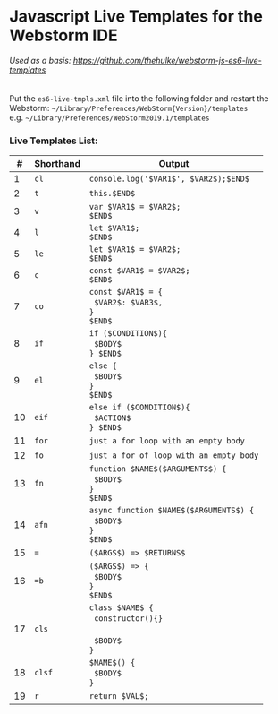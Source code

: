 # Javascript Live Templates for the Webstorm IDE

*Used as a basis: https://github.com/thehulke/webstorm-js-es6-live-templates*  
<br>
<br>
Put the `es6-live-tmpls.xml` file into the following folder and restart the Webstorm:
`~/Library/Preferences/WebStorm{Version}/templates`  
e.g. `~/Library/Preferences/WebStorm2019.1/templates`

### Live Templates List:
| #  | Shorthand | Output | 
| ---  | --- | --- |
| 1  | `cl`  | `console.log('$VAR1$', $VAR2$);$END$` |
| 2  | `t` | `this.$END$` |
| 3  | `v` | `var $VAR1$ = $VAR2$;`<br>`$END$` |
| 4  | `l` | `let $VAR1$;`<br>`$END$` |
| 5  | `le` | `let $VAR1$ = $VAR2$;`<br>`$END$` |
| 6  | `c` | `const $VAR1$ = $VAR2$;`<br>`$END$` |
| 7  | `co` | `const $VAR1$ = {`<br>&nbsp;&nbsp;`$VAR2$: $VAR3$,`<br>`}`<br>`$END$` |
| 8  | `if` | `if ($CONDITION$){`<br>&nbsp;&nbsp;`$BODY$`<br>`} $END$` |
| 9  | `el` | `else {`<br>&nbsp;&nbsp;`$BODY$`<br>`}`<br>`$END$` |
| 10 | `eif` | `else if ($CONDITION$){`<br>&nbsp;&nbsp;`$ACTION$`<br>`} $END$` |
| 11 | `for` | `just a for loop with an empty body` |
| 12 | `fo` | `just a for of loop with an empty body` |
| 13 | `fn` | `function $NAME$($ARGUMENTS$) {`<br>&nbsp;&nbsp;`$BODY$`<br>`}`<br>`$END$` |
| 14 | `afn` | `async function $NAME$($ARGUMENTS$) {`<br>&nbsp;&nbsp;`$BODY$`<br>`}`<br>`$END$` |
| 15 | `=` | `($ARGS$) => $RETURNS$` |
| 16 | `=b` | `($ARGS$) => {`<br>&nbsp;&nbsp;`$BODY$`<br>`}`<br>`$END$`<br> |
| 17 | `cls` | `class $NAME$ {`<br>&nbsp;&nbsp;`constructor(){}`<br><br>&nbsp;&nbsp;`$BODY$`<br>`}` |
| 18 | `clsf` | `$NAME$() {`<br>&nbsp;&nbsp;`$BODY$`<br>`}` |
| 19 | `r` | `return $VAL$;` |



